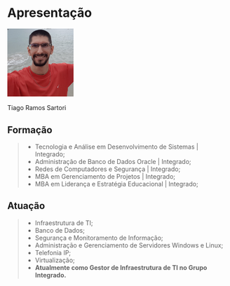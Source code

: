 # Apresentação

<img src="perfil.jpg" width="30%" height="30%" alt="Tiago Ramos Sartori">

Tiago Ramos Sartori

## Formação

> * Tecnologia e Análise em Desenvolvimento de Sistemas | Integrado;  
> * Administração de Banco de Dados Oracle | Integrado;  
> * Redes de Computadores e Segurança | Integrado;  
> * MBA em Gerenciamento de Projetos | Integrado;  
> * MBA em Liderança e Estratégia Educacional | Integrado;  

## Atuação

> * Infraestrutura de TI;  
> * Banco de Dados;  
> * Segurança e Monitoramento de Informação;  
> * Administração e Gerenciamento de Servidores Windows e Linux;  
> * Telefonia IP;  
> * Virtualização;  
> * **Atualmente como Gestor de Infraestrutura de TI no Grupo Integrado.**  
